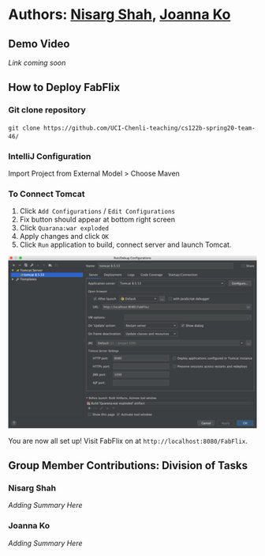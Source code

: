 # Authors: [Nisarg Shah](https://github.com/nshah9856), [Joanna Ko](https://github.com/joannatko)
## Demo Video
*Link coming soon*

## How to Deploy FabFlix
### Git clone repository
`git clone https://github.com/UCI-Chenli-teaching/cs122b-spring20-team-46/`

### IntelliJ Configuration
Import Project from External Model > Choose Maven

### To Connect Tomcat 
1. Click `Add Configurations` / `Edit Configurations`
2. Fix button should appear at bottom right screen 
3. Click `Quarana:war exploded`
4. Apply changes and click `OK`
5. Click `Run` application to build, connect server and launch Tomcat.

![Tomcat Build Configuration](./images/tomcat_build.png)

You are now all set up! Visit FabFlix on at `http://localhost:8080/FabFlix`.

## Group Member Contributions: Division of Tasks
### Nisarg Shah
*Adding Summary Here*

### Joanna Ko
*Adding Summary Here*

